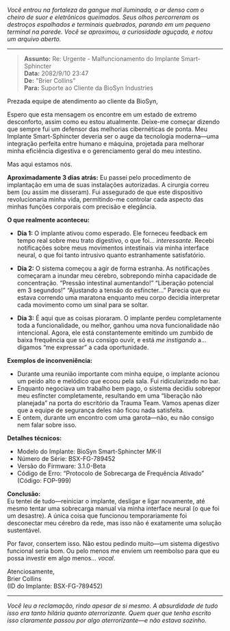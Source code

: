 _Você entrou na fortaleza da gangue mal iluminada, o ar denso com o cheiro de suor e eletrônicos queimados. Seus olhos percorreram os destroços espalhados e terminais quebrados, parando em um pequeno terminal na parede. Você se aproximou, a curiosidade aguçada, e notou um arquivo aberto._

---

> **Assunto:** Re: Urgente - Malfuncionamento do Implante Smart-Sphincter  
> **Data:** 2082/9/10 23:47  
> **De:** "Brier Collins"  
> **Para:** Suporte ao Cliente da BioSyn Industries

Prezada equipe de atendimento ao cliente da BioSyn,

Espero que esta mensagem os encontre em um estado de extremo desconforto, assim como eu estou atualmente. Deixe-me começar dizendo que sempre fui um defensor das melhorias cibernéticas de ponta. Meu Implante Smart-Sphincter deveria ser o auge da tecnologia moderna—uma integração perfeita entre humano e máquina, projetada para melhorar minha eficiência digestiva e o gerenciamento geral do meu intestino.

Mas aqui estamos nós.

**Aproximadamente 3 dias atrás:** Eu passei pelo procedimento de implantação em uma de suas instalações autorizadas. A cirurgia correu bem (ou assim me disseram). Fui assegurado de que este dispositivo revolucionaria minha vida, permitindo-me controlar cada aspecto das minhas funções corporais com precisão e elegância.

**O que realmente aconteceu:**

- **Dia 1:** O implante ativou como esperado. Ele forneceu feedback em tempo real sobre meu trato digestivo, o que foi… _interessante_. Recebi notificações sobre meus movimentos intestinais via minha interface neural, o que foi tanto intrusivo quanto estranhamente satisfatório.

- **Dia 2:** O sistema começou a agir de forma estranha. As notificações começaram a inundar meu cérebro, sobrepondo minha capacidade de concentração. “Pressão intestinal aumentando!” “Liberação potencial em 3 segundos!” “Ajustando a tensão do esfíncter…” Parecia que eu estava correndo uma maratona enquanto meu corpo decidia interpretar cada movimento como um sinal para se soltar.

- **Dia 3:** É aqui que as coisas pioraram. O implante perdeu completamente toda a funcionalidade, ou melhor, ganhou uma nova funcionalidade não intencional. Agora, ele está constantemente emitindo um zumbido de baixa frequência que só eu consigo ouvir, e está _me instigando_ a… digamos “me expressar” a cada oportunidade.

**Exemplos de inconveniência:**

- Durante uma reunião importante com minha equipe, o implante acionou um peido alto e melódico que ecoou pela sala. Fui ridicularizado no bar.
- Enquanto negociava um trabalho bem pago, o sistema decidiu sobrepor meu esfíncter completamente, resultando em uma “liberação não planejada” na porta do escritório da Trauma Team. Vamos apenas dizer que a equipe de segurança deles não ficou nada satisfeita.
- E ontem, durante um encontro com uma garota—não, eu não consigo nem falar sobre isso.

**Detalhes técnicos:**

- Modelo do Implante: BioSyn Smart-Sphincter MK-II
- Número de Série: BSX-FG-789452
- Versão do Firmware: 3.1.0-Beta
- Código de Erro: “Protocolo de Sobrecarga de Frequência Ativado” (Código: FOP-999)

**Conclusão:**  
Eu tentei de tudo—reiniciar o implante, desligar e ligar novamente, até mesmo tentar uma sobrecarga manual via minha interface neural (o que foi um desastre). A única coisa que funcionou temporariamente foi desconectar meu cérebro da rede, mas isso não é exatamente uma solução sustentável.

Por favor, consertem isso. Não estou pedindo muito—um sistema digestivo funcional seria bom. Ou pelo menos me enviem um reembolso para que eu possa investir em algo menos… _vocal_.

Atenciosamente,  
Brier Collins  
(ID do Implante: BSX-FG-789452)

---

_Você leu a reclamação, rindo apesar de si mesmo. A absurdidade de tudo isso era tanto hilária quanto aterrorizante. Quem quer que tenha escrito isso claramente passou por algo aterrorizante—e não estava sozinho._
